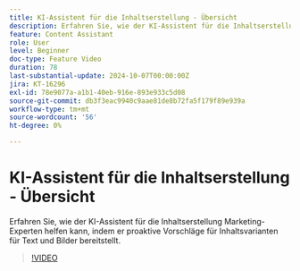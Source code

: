 ```yaml
---
title: KI-Assistent für die Inhaltserstellung - Übersicht
description: Erfahren Sie, wie der KI-Assistent für die Inhaltserstellung Marketing-Experten helfen kann, indem er proaktive Vorschläge für Inhaltsvarianten für Text und Bilder bereitstellt.
feature: Content Assistant
role: User
level: Beginner
doc-type: Feature Video
duration: 78
last-substantial-update: 2024-10-07T00:00:00Z
jira: KT-16296
exl-id: 78e9077a-a1b1-40eb-916e-893e933c5d08
source-git-commit: db3f3eac9940c9aae81de8b72fa5f179f89e939a
workflow-type: tm+mt
source-wordcount: '56'
ht-degree: 0%

---
```


# KI-Assistent für die Inhaltserstellung - Übersicht

Erfahren Sie, wie der KI-Assistent für die Inhaltserstellung Marketing-Experten helfen kann, indem er proaktive Vorschläge für Inhaltsvarianten für Text und Bilder bereitstellt.

>[!VIDEO](https://video.tv.adobe.com/v/3432772/?learn=on)
